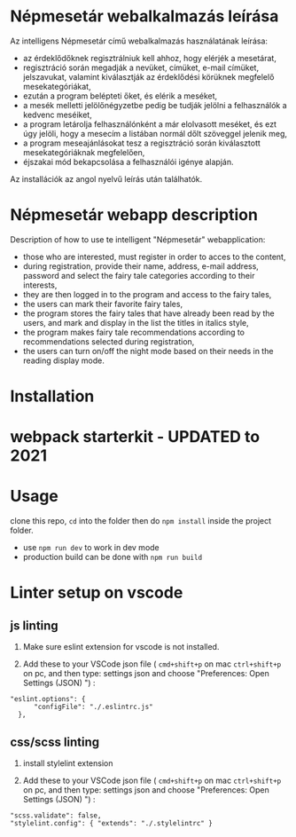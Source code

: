 # Népmesetár webalkalmazás leírása

Az intelligens Népmesetár című webalkalmazás használatának leírása:

-	az érdeklődőknek regisztrálniuk kell ahhoz, hogy elérjék a mesetárat,
-	regisztráció során megadják a nevüket, címüket, e-mail címüket, jelszavukat, valamint kiválasztják az érdeklődési körüknek megfelelő mesekategóriákat,
-	ezután a program belépteti őket, és elérik a meséket,
-	a mesék melletti jelölőnégyzetbe pedig be tudják jelölni a felhasználók a kedvenc meséiket,
-	a program letárolja felhasználónként a már elolvasott meséket, és ezt úgy jelöli, hogy a mesecím a listában normál dőlt szöveggel jelenik meg,
-	a program meseajánlásokat tesz a regisztráció során kiválasztott mesekategóriáknak megfelelően,
-	éjszakai mód bekapcsolása a felhasználói igénye alapján.

Az installációk az angol nyelvű leírás után találhatók.

# Népmesetár webapp description

Description of how to use te intelligent "Népmesetár" webapplication:

- those who are interested, must register in order to acces to the content,
- during registration, provide their name, address, e-mail address, password and select the fairy tale categories according to their interests,
- they are then logged in to the program and access to the fairy tales,
- the users can mark their favorite fairy tales,
- the program stores the fairy tales that have already been read by the users, and mark and display in the list the titles in italics style,
- the program makes fairy tale recommendations according to recommendations selected during registration,
- the users can turn on/off the night mode based on their needs in the reading display mode.


# Installation

# webpack starterkit - UPDATED to 2021

# Usage

clone this repo, `cd` into the folder then do `npm install` inside the project folder.

- use `npm run dev` to work in dev mode
- production build can be done with `npm run build`

# Linter setup on vscode

## js linting

1. Make sure eslint extension for vscode is not installed.

2. Add these to your VSCode json file ( `cmd+shift+p` on mac `ctrl+shift+p` on pc, and then type: settings json and choose "Preferences: Open Settings (JSON) ") :

```
"eslint.options": {
      "configFile": "./.eslintrc.js"
  },
```


## css/scss linting

1. install stylelint extension

2. Add these to your VSCode json file ( `cmd+shift+p` on mac `ctrl+shift+p` on pc, and then type: settings json and choose "Preferences: Open Settings (JSON) ") :
```
"scss.validate": false,
"stylelint.config": { "extends": "./.stylelintrc" }
```

